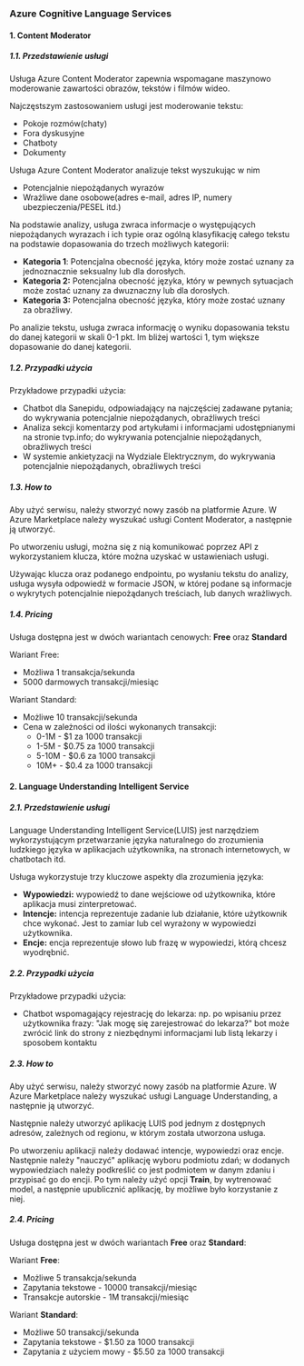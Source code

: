 ### Azure Cognitive Language Services

#### 1. Content Moderator

##### 1.1. Przedstawienie usługi

Usługa Azure Content Moderator zapewnia wspomagane maszynowo moderowanie zawartości obrazów, tekstów i filmów wideo.

Najczęstszym zastosowaniem usługi jest moderowanie tekstu:

- Pokoje rozmów(chaty)
- Fora dyskusyjne
- Chatboty
- Dokumenty

Usługa Azure Content Moderator analizuje tekst wyszukując w nim

* Potencjalnie niepożądanych wyrazów
* Wrażliwe dane osobowe(adres e-mail, adres IP, numery ubezpieczenia/PESEL itd.)

Na podstawie analizy, usługa zwraca informacje o występujących niepożądanych wyrazach i ich typie oraz ogólną klasyfikację całego tekstu na podstawie dopasowania do trzech możliwych kategorii:

* **Kategoria 1**: Potencjalna obecność języka, który może zostać uznany za jednoznacznie seksualny lub dla dorosłych.
* **Kategoria 2:** Potencjalna obecność języka, który w pewnych sytuacjach może zostać uznany za dwuznaczny lub dla dorosłych.
* **Kategoria 3:** Potencjalna obecność języka, który może zostać uznany za obraźliwy.

Po analizie tekstu, usługa zwraca informację o wyniku dopasowania tekstu do danej kategorii w skali 0-1 pkt. Im bliżej wartości 1, tym większe dopasowanie do danej kategorii.

##### 1.2. Przypadki użycia

Przykładowe przypadki użycia:

* Chatbot dla Sanepidu, odpowiadający na najczęściej zadawane pytania; do wykrywania potencjalnie niepożądanych, obraźliwych treści
* Analiza sekcji komentarzy pod artykułami i informacjami udostępnianymi na stronie tvp.info; do wykrywania potencjalnie niepożądanych, obraźliwych treści
* W systemie ankietyzacji na Wydziale Elektrycznym, do wykrywania potencjalnie niepożądanych, obraźliwych treści

##### 1.3. How to

Aby użyć serwisu, należy stworzyć nowy zasób na platformie Azure. W Azure Marketplace należy wyszukać usługi Content Moderator, a następnie ją utworzyć.

Po utworzeniu usługi, można się z nią komunikować poprzez API z wykorzystaniem klucza, które można uzyskać w ustawieniach usługi.

Używając klucza oraz podanego endpointu, po wysłaniu tekstu do analizy, usługa wysyła odpowiedź w formacie JSON, w której podane są informacje o wykrytych potencjalnie niepożądanych treściach, lub danych wrażliwych.

##### 1.4. Pricing

Usługa dostępna jest w dwóch wariantach cenowych: **Free** oraz **Standard**

Wariant Free:

* Możliwa 1 transakcja/sekunda
* 5000 darmowych transakcji/miesiąc

Wariant Standard:

* Możliwe 10 transakcji/sekunda
* Cena w zależności od ilości wykonanych transakcji:
  * 0-1M - $1 za 1000 transakcji
  * 1-5M - $0.75 za 1000 transakcji
  * 5-10M - $0.6 za 1000 transakcji
  * 10M+ - $0.4 za 1000 transakcji

#### 2. Language Understanding Intelligent Service

##### 2.1. Przedstawienie usługi

Language Understanding Intelligent Service(LUIS) jest narzędziem wykorzystującym przetwarzanie języka naturalnego do zrozumienia ludzkiego języka w aplikacjach użytkownika, na stronach internetowych, w chatbotach itd.

Usługa wykorzystuje trzy kluczowe aspekty dla zrozumienia języka:

* **Wypowiedzi:** wypowiedź to dane wejściowe od użytkownika, które aplikacja musi zinterpretować.
* **Intencje:** intencja reprezentuje zadanie lub działanie, które użytkownik chce wykonać. Jest to zamiar lub cel wyrażony w wypowiedzi użytkownika.
* **Encje:** encja reprezentuje słowo lub frazę w wypowiedzi, którą chcesz wyodrębnić.

##### 2.2. Przypadki użycia

Przykładowe przypadki użycia:

* Chatbot wspomagający rejestrację do lekarza: np. po wpisaniu przez użytkownika frazy: "Jak mogę się zarejestrować do lekarza?" bot może zwrócić link do strony z niezbędnymi informacjami lub listą lekarzy i sposobem kontaktu

##### 2.3. How to

Aby użyć serwisu, należy stworzyć nowy zasób na platformie Azure. W Azure Marketplace należy wyszukać usługi Language Understanding, a następnie ją utworzyć.

Następnie należy utworzyć aplikację LUIS pod jednym z dostępnych adresów, zależnych od regionu, w którym została utworzona usługa.

Po utworzeniu aplikacji należy dodawać intencje, wypowiedzi oraz encje. Następnie należy "nauczyć" aplikację wyboru podmiotu zdań; w dodanych wypowiedziach należy podkreślić co jest podmiotem w danym zdaniu i przypisać go do encji. Po tym należy użyć opcji **Train**, by wytrenować model, a następnie upublicznić aplikację, by możliwe było korzystanie z niej.

##### 2.4. Pricing

Usługa dostępna jest w dwóch wariantach **Free** oraz **Standard**:

Wariant **Free**:

* Możliwe 5 transakcja/sekunda
* Zapytania tekstowe - 10000 transakcji/miesiąc
* Transakcje autorskie - 1M transakcji/miesiąc

Wariant **Standard**:

* Możliwe 50 transakcji/sekunda
* Zapytania tekstowe - $1.50 za 1000 transakcji
* Zapytania z użyciem mowy - $5.50 za 1000 transakcji

